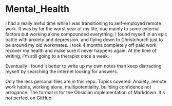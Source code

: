 # Mental_Health

I had a really awful time while I was transitioning to self-employed remote work. It was by far the worst year of my life, due mainly to some external factors but working alone compounded everything. I found myself in an epic battle with anxiety and depression, and flying down to Christchurch just to be around my old workmates. I took 4 months completely off paid work recover my health and make sure it never happens again.  At the time of writing, I'm still going to a therapist once a week.

Eventually I found it better to write up my own notes than keep distracting myself by searching the internet looking for answers.  

Only the less personal files are in this repo. Topics covered: Anxiety, remote work habits, working alone, multipotentiality, building confidence not arrogance.  The format is for the Obsidian implementation of Markdown.  It's not perfect on GitHub.
